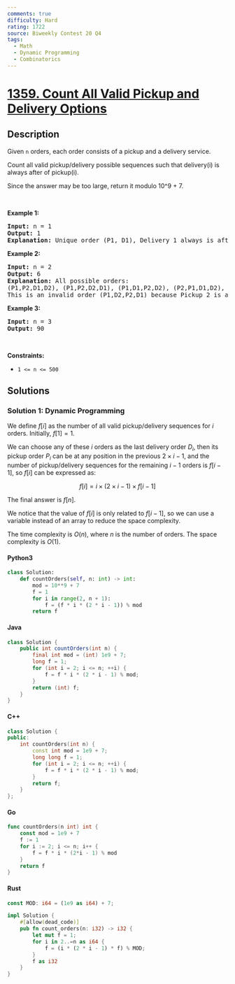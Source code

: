 ```yaml
---
comments: true
difficulty: Hard
rating: 1722
source: Biweekly Contest 20 Q4
tags:
  - Math
  - Dynamic Programming
  - Combinatorics
---
```


<!-- problem:start -->

# [1359. Count All Valid Pickup and Delivery Options](https://leetcode.com/problems/count-all-valid-pickup-and-delivery-options)

## Description

<!-- description:start -->

<p>Given <code>n</code> orders, each order consists of a pickup and a delivery service.</p>

<p>Count all valid pickup/delivery possible sequences such that delivery(i) is always after of&nbsp;pickup(i).&nbsp;</p>

<p>Since the answer&nbsp;may be too large,&nbsp;return it modulo&nbsp;10^9 + 7.</p>

<p>&nbsp;</p>
<p><strong class="example">Example 1:</strong></p>

<pre>
<strong>Input:</strong> n = 1
<strong>Output:</strong> 1
<strong>Explanation:</strong> Unique order (P1, D1), Delivery 1 always is after of Pickup 1.
</pre>

<p><strong class="example">Example 2:</strong></p>

<pre>
<strong>Input:</strong> n = 2
<strong>Output:</strong> 6
<strong>Explanation:</strong> All possible orders: 
(P1,P2,D1,D2), (P1,P2,D2,D1), (P1,D1,P2,D2), (P2,P1,D1,D2), (P2,P1,D2,D1) and (P2,D2,P1,D1).
This is an invalid order (P1,D2,P2,D1) because Pickup 2 is after of Delivery 2.
</pre>

<p><strong class="example">Example 3:</strong></p>

<pre>
<strong>Input:</strong> n = 3
<strong>Output:</strong> 90
</pre>

<p>&nbsp;</p>
<p><strong>Constraints:</strong></p>

<ul>
	<li><code>1 &lt;= n &lt;= 500</code></li>
</ul>

<!-- description:end -->

## Solutions

<!-- solution:start -->

### Solution 1: Dynamic Programming

We define $f[i]$ as the number of all valid pickup/delivery sequences for $i$ orders. Initially, $f[1] = 1$.

We can choose any of these $i$ orders as the last delivery order $D_i$, then its pickup order $P_i$ can be at any position in the previous $2 \times i - 1$, and the number of pickup/delivery sequences for the remaining $i - 1$ orders is $f[i - 1]$, so $f[i]$ can be expressed as:

$$
f[i] = i \times (2 \times i - 1) \times f[i - 1]
$$

The final answer is $f[n]$.

We notice that the value of $f[i]$ is only related to $f[i - 1]$, so we can use a variable instead of an array to reduce the space complexity.

The time complexity is $O(n)$, where $n$ is the number of orders. The space complexity is $O(1)$.

<!-- tabs:start -->

#### Python3

```python
class Solution:
    def countOrders(self, n: int) -> int:
        mod = 10**9 + 7
        f = 1
        for i in range(2, n + 1):
            f = (f * i * (2 * i - 1)) % mod
        return f
```

#### Java

```java
class Solution {
    public int countOrders(int n) {
        final int mod = (int) 1e9 + 7;
        long f = 1;
        for (int i = 2; i <= n; ++i) {
            f = f * i * (2 * i - 1) % mod;
        }
        return (int) f;
    }
}
```

#### C++

```cpp
class Solution {
public:
    int countOrders(int n) {
        const int mod = 1e9 + 7;
        long long f = 1;
        for (int i = 2; i <= n; ++i) {
            f = f * i * (2 * i - 1) % mod;
        }
        return f;
    }
};
```

#### Go

```go
func countOrders(n int) int {
	const mod = 1e9 + 7
	f := 1
	for i := 2; i <= n; i++ {
		f = f * i * (2*i - 1) % mod
	}
	return f
}
```

#### Rust

```rust
const MOD: i64 = (1e9 as i64) + 7;

impl Solution {
    #[allow(dead_code)]
    pub fn count_orders(n: i32) -> i32 {
        let mut f = 1;
        for i in 2..=n as i64 {
            f = (i * (2 * i - 1) * f) % MOD;
        }
        f as i32
    }
}
```

<!-- tabs:end -->

<!-- solution:end -->

<!-- problem:end -->
